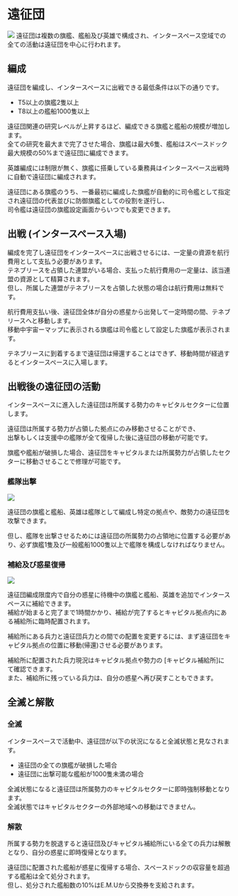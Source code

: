 # 遠征団
![](https://astrokings.s3.ap-northeast-2.amazonaws.com/html/img/help/1702_01.jpg)
遠征団は複数の旗艦、艦船及び英雄で構成され、インタースペース空域での全ての活動は遠征団を中心に行われます。


## 編成

遠征団を編成し、インタースペースに出戦できる最低条件は以下の通りです。

- T5以上の旗艦2隻以上
- T8以上の艦船1000隻以上

遠征団関連の研究レベルが上昇するほど、編成できる旗艦と艦船の規模が増加します。<br>
全ての研究を最大まで完了させた場合、旗艦は最大6隻、艦船はスペースドック最大規模の50%まで遠征団に編成できます。

英雄編成には制限が無く、旗艦に搭乗している乗務員はインタースペース出戦時に自動で遠征団に編成されます。

遠征団にある旗艦のうち、一番最初に編成した旗艦が自動的に司令艦として指定され遠征団の代表並びに防御旗艦としての役割を遂行し、<br>
司令艦は遠征団の旗艦設定画面からいつでも変更できます。


## 出戦 (インタースペース入場)

編成を完了し遠征団をインタースペースに出戦させるには、一定量の資源を航行費用として支払う必要があります。<br>
テネブリースを占領した連盟がいる場合、支払った航行費用の一定量は、該当連盟の資源として精算されます。<br>
但し、所属した連盟がテネブリースを占領した状態の場合は航行費用は無料です。

航行費用支払い後、遠征団全体が自分の惑星から出発して一定時間の間、テネブリースへと移動します。<br>
移動中宇宙ーマップに表示される旗艦は司令艦として設定した旗艦が表示されます。

テネブリースに到着するまで遠征団は帰還することはできず、移動時間が経過するとインタースペースに入場します。


## 出戦後の遠征団の活動

インタースペースに進入した遠征団は所属する勢力のキャピタルセクターに位置します。

遠征団は所属する勢力が占領した拠点にのみ移動させることができ、<br>
出撃もしくは支援中の艦隊が全て復帰した後に遠征団の移動が可能です。

旗艦や艦船が破損した場合、遠征団をキャピタルまたは所属勢力が占領したセクターに移動させることで修理が可能です。


### 艦隊出撃
![](https://astrokings.s3.ap-northeast-2.amazonaws.com/html/img/help/1702_02.jpg)

遠征団の旗艦と艦船、英雄は艦隊として編成し特定の拠点や、敵勢力の遠征団を攻撃できます。

但し、艦隊を出撃させるためには遠征団の所属勢力の占領地に位置する必要があり、必ず旗艦1隻及び一般艦船1000隻以上で艦隊を構成しなければなりません。


### 補給及び惑星復帰
![](https://astrokings.s3.ap-northeast-2.amazonaws.com/html/img/help/1702_03.jpg)

遠征団編成限度内で自分の惑星に待機中の旗艦と艦船、英雄を追加でインタースペースに補給できます。<br>
補給が始まると完了まで1時間かかり、補給が完了するとキャピタル拠点内にある補給所に臨時配置されます。

補給所にある兵力と遠征団兵力との間での配置を変更するには、まず遠征団をキャピタル拠点の位置に移動(帰還)させる必要があります。

補給所に配置された兵力現況はキャピタル拠点や勢力の [キャピタル補給所]にて確認できます。<br>
また、補給所に残っている兵力は、自分の惑星へ再び戻すこともできます。


## 全滅と解散

### 全滅

インタースペースで活動中、遠征団が以下の状況になると全滅状態と見なされます。
- 遠征団の全ての旗艦が破損した場合
- 遠征団に出撃可能な艦船が1000隻未満の場合

全滅状態になると遠征団は所属勢力のキャピタルセクターに即時強制移動となります。<br>
全滅状態ではキャピタルセクターの外部地域への移動はできません。

### 解散

所属する勢力を脱退すると遠征団及びキャピタル補給所にいる全ての兵力は解散となり、自分の惑星に即時復帰となります。

遠征団に配置された艦船が惑星に復帰する場合、スペースドックの収容量を超過する艦船は全て処分されます。<br>
但し、処分された艦船数の10%はE.M.Uから交換券を支給されます。